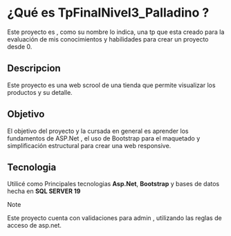 
# ¿Qué es TpFinalNivel3_Palladino ?
Este proyecto es , como su nombre lo indica, una tp que esta creado para la evaluación de mis conocimientos y habilidades para crear un proyecto desde 0.
## Descripcion
Este proyecto es una web scrool de una tienda que permite visualizar los productos y su detalle.
## Objetivo 
El objetivo del proyecto y la cursada en general es aprender los fundamentos de ASP.Net , el uso de Bootstrap para el maquetado y simplificación estructural para crear una web responsive.
## Tecnologia 
Utilicé como Principales tecnologias **Asp.Net**, **Bootstrap** y bases de datos hecha en **SQL SERVER 19**

>[!NOTE]
>Este proyecto cuenta con validaciones para admin , utilizando las reglas de acceso de asp.net.
